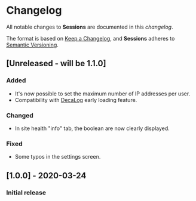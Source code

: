 # Changelog
All notable changes to **Sessions** are documented in this *changelog*.

The format is based on [Keep a Changelog](https://keepachangelog.com/en/1.0.0/), and **Sessions** adheres to [Semantic Versioning](https://semver.org/spec/v2.0.0.html).

## [Unreleased - will be 1.1.0]
### Added
- It's now possible to set the maximum number of IP addresses per user.
- Compatibility with [DecaLog](https://wordpress.org/plugins/decalog/) early loading feature.
### Changed
- In site health "info" tab, the boolean are now clearly displayed.
### Fixed
- Some typos in the settings screen.

## [1.0.0] - 2020-03-24
### Initial release